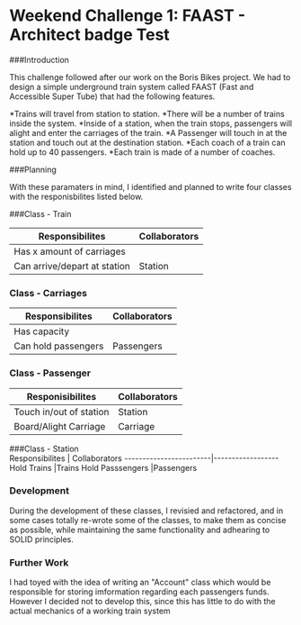 # Weekend Challenge 1: FAAST - Architect badge Test

###Introduction

This challenge followed after our work on the Boris
Bikes project. We had to design a simple underground train system called FAAST (Fast and
Accessible Super Tube) that had the following features.


*Trains will travel from station to station.
*There will be a number of trains inside the system.
*Inside of a station, when the train stops, passengers will alight and enter the carriages of the train.
*A Passenger will touch in at the station and touch out at the destination station.
*Each coach of a train can hold up to 40 passengers.
*Each train is made of a number of coaches.

###Planning

With these paramaters in mind, I identified and planned to write four classes with the responisbilites listed below.

###Class - Train

Responsibilites             | Collaborators
----------------------------|------------------
Has x amount of carriages   |
Can arrive/depart at station| Station

### Class - Carriages
Responsibilites     | Collaborators
--------------------|------------------------
Has capacity        |
Can hold passengers | Passengers

### Class - Passenger 
Responisibilites        |Collaborators
------------------------|------------------
Touch in/out of station |Station
Board/Alight Carriage   |Carriage

###Class - Station      
Responsibilites         | Collaborators
------------------------|------------------
Hold Trains             |Trains
Hold Passsengers        |Passengers

### Development

During the development of these classes, I revisied and 
refactored, and in some cases totally re-wrote some of the 
classes, to make them as concise as possible, while
 maintaining the same functionality and adhearing to SOLID 
 principles. 


 ### Further Work

 I had toyed with the idea of writing an "Account" class
 which would be responsible for storing imformation
 regarding each passengers funds. However I decided
 not to develop this, since this has little to do with
 the actual mechanics of a working train system
